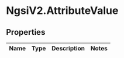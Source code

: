 # NgsiV2.AttributeValue

## Properties
Name | Type | Description | Notes
------------ | ------------- | ------------- | -------------


